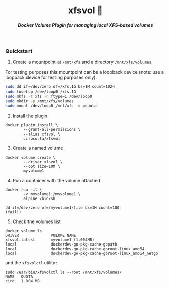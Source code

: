 <h1 align="center">xfsvol 📂  </h1>

<h5 align="center">Docker Volume Plugin for managing local XFS-based volumes</h5>

<br/>

### Quickstart

1. Create a mountpoint at `/mnt/xfs` and a directory `/mnt/xfs/volumes`. 

For testing purposes this mountpoint can be a loopback device (note: use a loopback device for testing purposes only).

```sh
sudo dd if=/dev/zero of=/xfs.1G bs=1M count=1024
sudo losetup /dev/loop0 /xfs.1G
sudo mkfs -t xfs -n ftype=1 /dev/loop0
sudo mkdir -p /mnt/xfs/volumes
sudo mount /dev/loop0 /mnt/xfs -o pquota
```

2. Install the plugin

```
docker plugin install \
        --grant-all-permissions \
        --alias xfsvol \
        cirocosta/xfsvol
```

3. Create a named volume

```
docker volume create \
        --driver xfsvol \
        --opt size=10M \
        myvolume1
```

4. Run a container with the volume attached

```
docker run -it \
        -v myvolume1:/myvolume1 \
        alpine /bin/sh

dd if=/dev/zero of=/myvolume1/file bs=1M count=100
(fail!)
```

5. Check the volumes list

```
docker volume ls
DRIVER              VOLUME NAME
xfsvol:latest       myvolume1 (1.004MB)
local               dockerdev-go-pkg-cache-gopath
local               dockerdev-go-pkg-cache-goroot-linux_amd64
local               dockerdev-go-pkg-cache-goroot-linux_amd64_netgo
```

and the `xfsvolctl` utility:

```
sudo /usr/bin/xfsvolctl ls --root /mnt/xfs/volumes/
NAME   QUOTA
ciro   1.004 MB
```

